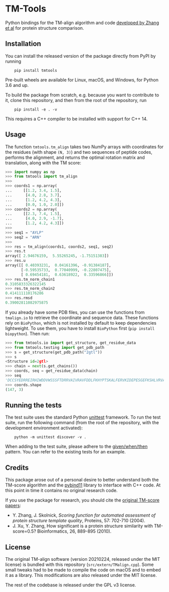 TM-Tools
========

Python bindings for the TM-align algorithm and code [developed by Zhang et
al](https://zhanggroup.org/TM-align/) for protein structure comparison.


Installation
------------

You can install the released version of the package directly from PyPI by
running
```console
    pip install tmtools
```
Pre-built wheels are available for Linux, macOS, and Windows, for Python 3.6
and up.

To build the package from scratch, e.g. because you want to contribute to it,
clone this repository, and then from the root of the repository, run
```console
    pip install -e . -v
```
This requires a C++ compiler to be installed with support for C++ 14.

Usage
-----

The function `tmtools.tm_align` takes two NumPy arrays with coordinates for the
residues (with shape `(N, 3)`) and two sequences of peptide codes, performs the
alignment, and returns the optimal rotation matrix and translation, along with
the TM score:
```python
>>> import numpy as np
>>> from tmtools import tm_align
>>>
>>> coords1 = np.array(
...     [[1.2, 3.4, 1.5],
...      [4.0, 2.8, 3.7],
...      [1.2, 4.2, 4.3],
...      [0.0, 1.0, 2.0]])
>>> coords2 = np.array(
...     [[2.3, 7.4, 1.5],
...      [4.0, 2.9, -1.7],
...      [1.2, 4.2, 4.3]])
>>>
>>> seq1 = "AYLP"
>>> seq2 = "ARN"
>>>
>>> res = tm_align(coords1, coords2, seq1, seq2)
>>> res.t
array([ 2.94676159,  5.55265245, -1.75151383])
>>> res.u
array([[ 0.40393231,  0.04161396, -0.91384187],
       [-0.59535733,  0.77040999, -0.22807475],
       [ 0.69454181,  0.63618922,  0.33596866]])
>>> res.tm_norm_chain1
0.3105833326322145
>>> res.tm_norm_chain2
0.414111110176286
>>> res.rmsd
0.39002811082975875
```

If you already have some PDB files, you can use the functions from `tmalign.io`
to retrieve the coordinate and sequence data. These functions rely on
`BioPython`, which is not installed by default to keep dependencies
lightweight. To use them, you have to install `BioPython` first (`pip install
biopython`). Then run:

```python
>>> from tmtools.io import get_structure, get_residue_data
>>> from tmtools.testing import get_pdb_path
>>> s = get_structure(get_pdb_path("2gtl"))
>>> s
<Structure id=2gtl>
>>> chain = next(s.get_chains())
>>> coords, seq = get_residue_data(chain)
>>> seq
'DCCSYEDRREIRHIWDDVWSSSFTDRRVAIVRAVFDDLFKHYPTSKALFERVKIDEPESGEFKSHLVRVANGLKLLINLLDDTLVLQSHLGHLADQHIQRKGVTKEYFRGIGEAFARVLPQVLSCFNVDAWNRCFHRLVARIAKDLP'
>>> coords.shape
(147, 3)
```

Running the tests
-----------------

The test suite uses the standard Python
[unittest](https://docs.python.org/3/library/unittest.html) framework. To run
the test suite, run the following command (from the root of the repository,
with the development environment activated):
```console
    python -m unittest discover -v .
```

When adding to the test suite, please adhere to the
[given/when/then](https://martinfowler.com/bliki/GivenWhenThen.html)
pattern. You can refer to the existing tests for an example.

Credits
-------

This package arose out of a personal desire to better understand both the
TM-score algorithm and the
[pybind11](https://pybind11.readthedocs.io/en/stable/index.html) library to
interface with C++ code. At this point in time it contains no original research
code.

If you use the package for research, you should cite the [original TM-score
papers](https://zhanggroup.org/TM-score/):

- Y. Zhang, J. Skolnick, _Scoring function for automated assessment of protein
  structure template quality_, Proteins, 57: 702-710 (2004).
- J. Xu, Y. Zhang, How significant is a protein structure similarity with
  TM-score=0.5? Bioinformatics, 26, 889-895 (2010).

License
-------

The original TM-align software (version 20210224, released under the MIT
license) is bundled with this repository (`src/extern/TMalign.cpp`). Some small
tweaks had to be made to compile the code on macOS and to embed it as a
library. This modifications are also released under the MIT license.

The rest of the codebase is released under the GPL v3 license.

